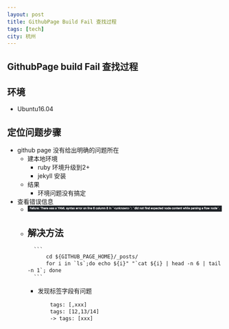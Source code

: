 ```yaml
---
layout: post
title: GithubPage Build Fail 查找过程 
tags: [tech]
city: 杭州 
---
```



GithubPage build Fail 查找过程
---------

环境
-----
+ Ubuntu16.04


定位问题步骤
-------
+ github page 没有给出明确的问题所在
    - 建本地环境
       - ruby 环境升级到2+
       - jekyll 安装
    - 结果
       - 环境问题没有搞定
+ 查看错误信息
    - ![github page build错误信息](/images/github-build-error.png)
    - 解决方法
        - 
            ```
                cd ${GITHUB_PAGE_HOME}/_posts/ 
                for i in `ls`;do echo ${i}" "`cat ${i} | head -n 6 | tail -n 1`; done
            ```
        - 发现标签字段有问题
            ```
                tags: [,xxx]
                tags: [12,13/14]
                -> tags: [xxx]
            ```
